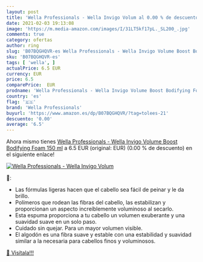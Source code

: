 ```yaml
---
layout: post
title: 'Wella Professionals - Wella Invigo Volum al 0.00 % de descuento'
date: 2021-02-03 19:13:08
image: 'https://m.media-amazon.com/images/I/31LT5kf17pL._SL200_.jpg'
comments: true
category: ofertas
author: ring
slug: 'B07BQGHQVR-es Wella Professionals - Wella Invigo Volume Boost Bodifying...'
sku: 'B07BQGHQVR-es'
tags: [ 'wella', ]
actualPrice: 6.5 EUR
currency: EUR
price: 6.5
comparePrice:  EUR
prodname: 'Wella Professionals - Wella Invigo Volume Boost Bodifying Foam  150 ml'
country: 'es'
flag: '🇪🇸'
brand: 'Wella Professionals'
buyurl: 'https://www.amazon.es/dp/B07BQGHQVR/?tag=tolees-21'
descuento: '0.00'
average: '6.5'
---
```


Ahora mismo tienes [Wella Professionals - Wella Invigo Volume Boost Bodifying Foam  150 ml](https://www.amazon.es/dp/B07BQGHQVR/?tag=tolees-21) a 6.5 EUR (original:  EUR) (0.00 %  de descuento) en el siguiente enlace!

[![Wella Professionals - Wella Invigo Volum](https://m.media-amazon.com/images/I/31LT5kf17pL._SL200_.jpg)](https://www.amazon.es/dp/B07BQGHQVR/?tag=tolees-21)

🔎:

- Las fórmulas ligeras hacen que el cabello sea fácil de peinar y le da brillo.
- Polímeros que rodean las fibras del cabello, las estabilizan y proporcionan un aspecto increíblemente voluminoso al secarlo.
- Esta espuma proporciona a tu cabello un volumen exuberante y una suavidad suave en un solo paso.
- Cuidado sin quejar. Para un mayor volumen visible.
- El algodón es una fibra suave y estable con una estabilidad y suavidad similar a la necesaria para cabellos finos y voluminosos.

[🛒 Visítala!!!](https://www.amazon.es/dp/B07BQGHQVR/?tag=tolees-21)
